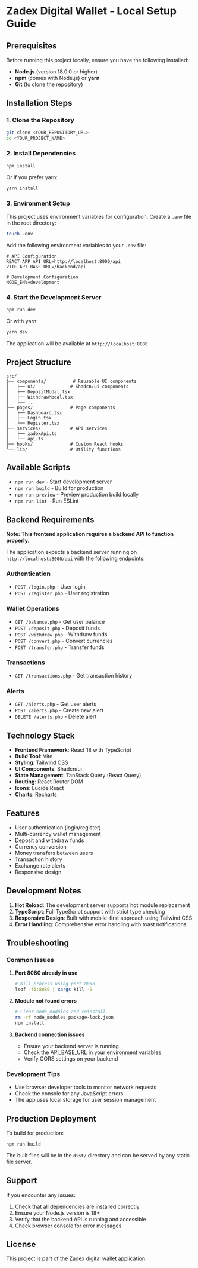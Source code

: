 
# Zadex Digital Wallet - Local Setup Guide

## Prerequisites

Before running this project locally, ensure you have the following installed:

- **Node.js** (version 18.0.0 or higher)
- **npm** (comes with Node.js) or **yarn**
- **Git** (to clone the repository)

## Installation Steps

### 1. Clone the Repository

```bash
git clone <YOUR_REPOSITORY_URL>
cd <YOUR_PROJECT_NAME>
```

### 2. Install Dependencies

```bash
npm install
```

Or if you prefer yarn:

```bash
yarn install
```

### 3. Environment Setup

This project uses environment variables for configuration. Create a `.env` file in the root directory:

```bash
touch .env
```

Add the following environment variables to your `.env` file:

```env
# API Configuration
REACT_APP_API_URL=http://localhost:8000/api
VITE_API_BASE_URL=/backend/api

# Development Configuration
NODE_ENV=development
```

### 4. Start the Development Server

```bash
npm run dev
```

Or with yarn:

```bash
yarn dev
```

The application will be available at `http://localhost:8080`

## Project Structure

```
src/
├── components/          # Reusable UI components
│   ├── ui/             # Shadcn/ui components
│   ├── DepositModal.tsx
│   ├── WithdrawModal.tsx
│   └── ...
├── pages/              # Page components
│   ├── Dashboard.tsx
│   ├── Login.tsx
│   └── Register.tsx
├── services/           # API services
│   ├── zadexApi.ts
│   └── api.ts
├── hooks/              # Custom React hooks
└── lib/                # Utility functions
```

## Available Scripts

- `npm run dev` - Start development server
- `npm run build` - Build for production
- `npm run preview` - Preview production build locally
- `npm run lint` - Run ESLint

## Backend Requirements

**Note: This frontend application requires a backend API to function properly.**

The application expects a backend server running on `http://localhost:8000/api` with the following endpoints:

### Authentication
- `POST /login.php` - User login
- `POST /register.php` - User registration

### Wallet Operations
- `GET /balance.php` - Get user balance
- `POST /deposit.php` - Deposit funds
- `POST /withdraw.php` - Withdraw funds
- `POST /convert.php` - Convert currencies
- `POST /transfer.php` - Transfer funds

### Transactions
- `GET /transactions.php` - Get transaction history

### Alerts
- `GET /alerts.php` - Get user alerts
- `POST /alerts.php` - Create new alert
- `DELETE /alerts.php` - Delete alert

## Technology Stack

- **Frontend Framework**: React 18 with TypeScript
- **Build Tool**: Vite
- **Styling**: Tailwind CSS
- **UI Components**: Shadcn/ui
- **State Management**: TanStack Query (React Query)
- **Routing**: React Router DOM
- **Icons**: Lucide React
- **Charts**: Recharts

## Features

- User authentication (login/register)
- Multi-currency wallet management
- Deposit and withdraw funds
- Currency conversion
- Money transfers between users
- Transaction history
- Exchange rate alerts
- Responsive design

## Development Notes

1. **Hot Reload**: The development server supports hot module replacement
2. **TypeScript**: Full TypeScript support with strict type checking
3. **Responsive Design**: Built with mobile-first approach using Tailwind CSS
4. **Error Handling**: Comprehensive error handling with toast notifications

## Troubleshooting

### Common Issues

1. **Port 8080 already in use**
   ```bash
   # Kill process using port 8080
   lsof -ti:8080 | xargs kill -9
   ```

2. **Module not found errors**
   ```bash
   # Clear node_modules and reinstall
   rm -rf node_modules package-lock.json
   npm install
   ```

3. **Backend connection issues**
   - Ensure your backend server is running
   - Check the API_BASE_URL in your environment variables
   - Verify CORS settings on your backend

### Development Tips

- Use browser developer tools to monitor network requests
- Check the console for any JavaScript errors
- The app uses local storage for user session management

## Production Deployment

To build for production:

```bash
npm run build
```

The built files will be in the `dist/` directory and can be served by any static file server.

## Support

If you encounter any issues:

1. Check that all dependencies are installed correctly
2. Ensure your Node.js version is 18+
3. Verify that the backend API is running and accessible
4. Check browser console for error messages

## License

This project is part of the Zadex digital wallet application.
